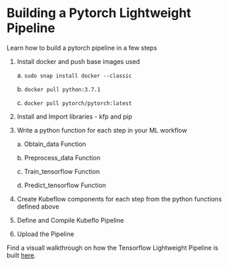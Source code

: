 # Building a Pytorch Lightweight Pipeline

Learn how to build a pytorch pipeline in a few steps

  1. Install docker and push base images used
  
      a. `sudo snap install docker --classic`
      
      b. `docker pull python:3.7.1`
      
      c. `docker pull pytorch/pytorch:latest`
  
  2. Install and Import libraries - kfp and pip
  
  3. Write a python function for each step in your ML workflow
  
      a. Obtain_data Function
      
      b. Preprocess_data Function
      
      c. Train_tensorflow Function
      
      d. Predict_tensorflow Function  
      
  4. Create Kubeflow components for each step from the python functions defined above 
  
  5. Define and Compile Kubeflo Pipeline
  
  6. Upload the Pipeline

Find a visuall walkthrough on how the Tensorflow Lightweight Pipeline is built [here](https://drive.google.com/file/d/1ViY5o5GqR2T8TAIfsNJSVnpTtsz0wS_s/view?usp=sharing).
